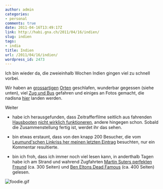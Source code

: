```yaml
---
author: admin
categories:
- personal
comments: true
date: 2011-04-16T13:49:17Z
link: http://habi.gna.ch/2011/04/16/indien/
slug: indien
tags:
- india
title: Indien
url: /2011/04/16/indien/
wordpress_id: 2473
---
```


Ich bin wieder da, die zweieinhalb Wochen Indien gingen viel zu schnell vorbei.




Wir haben an [grossartigen](http://www.karikkathibeachhouse.com/) [Orten](http://www.periyar.net/attraction/jungleinn.htm) geschlafen, wunderbar gegessen (siehe unten), viel [Zug und Bus](http://www.gpsies.com/map.do?fileId=eldlivfeqmnatnsb) gefahren und einiges an Fotos gemacht, die nadisna [hier](http://www.flickr.com/photos/habi/sets/72157626384437621/) landen werden.




Weiter





  
  * habe ich herausgefunden, dass Zeitrafferfilme seitlich aus fahrenden [Hausbooten](http://en.wikipedia.org/wiki/File:Kerala_houseboat.jpg) [nicht wirklich funktioneren](http://www.youtube.com/watch?v=dux_E0PwySA), andere hingegen schon. Sobald die Zusammenstellung fertig ist, werdet ihr das sehen.


  
  * bin etwas erstaunt, dass von den knapp 200 Besucher, die vom [Leumund'schen Linkriss her meinen letzten Eintrag](http://status.davidhaberthuer.ch/notice/190) besuchten, nur ein Kommentar resultierte.


  
  * bin ich froh, dass ich immer noch viel lesen kann, in anderthalb Tagen habe ich am Strand und wahrend Zugfahrten [Martin Suters perfekten Freund](http://de.wikipedia.org/wiki/Ein_perfekter_Freund) (ca. 300 Seiten) und [Ben Eltons Dead Famous](http://www.bookcrossing.com/journal/9777831) (ca. 400 Seiten) gelesen.




![foodie.gif](http://habi.gna.ch/wp-content/uploads/2011/04/foodie.gif)
